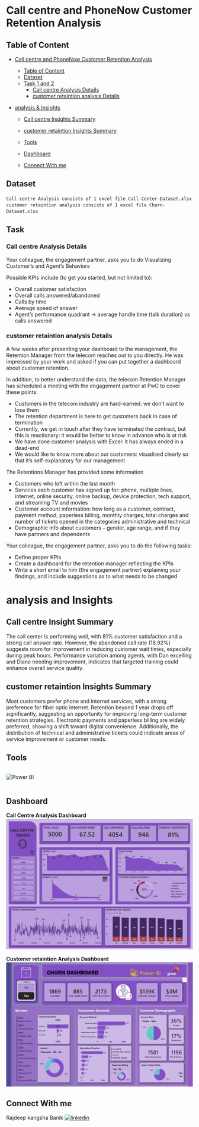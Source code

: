 # Call centre and PhoneNow Customer Retention Analysis

## Table of Content

- [Call centre and PhoneNow Customer Retention Analysis ](#Call-centre-and-phonenow-customer-retention-analysis)
  - [Table of Content](#table-of-content)
  - [Dataset](#dataset)
  - [Task 1 and 2](#task)
    - [Call centre Analysis Details](#Call-centre-Analysis-Details)
    - [customer retaintion analysis Details](#customer-retaintion-analysis-details)

- [analysis & Insights](#analysis-and-Insights)
  - [Call centre Insights Summary](#Call-centre-Insights-Summary)
  - [customer retaintion Insights Summary](#customer-retaintion-Insights-Summary)

  - [Tools](#tools)
  - [Dashboard](#dashboard)
  - [Connect With me](#Connect-With-me) 

## Dataset

`Call centre Analysis consists of 1 excel file Call-Center-Dataset.xlsx`
`customer retaintion analysis consists of 1 excel file Churn-Dataset.xlsx`

## Task

### Call centre Analysis Details 

Your colleague, the engagement partner, asks you to do Visualizing Customer’s and Agent’s Behaviors

Possible KPIs include (to get you started, but not limited to):

- Overall customer satisfaction
- Overall calls answered/abandoned
- Calls by time
- Average speed of answer
- Agent’s performance quadrant -> average handle time (talk duration) vs calls answered

### customer retaintion analysis Details 

A few weeks after presenting your dashboard to the management, the Retention Manager from the telecom reaches out to you directly. He was impressed by your work and asked if you can put together a dashboard about customer retention.

In addition, to better understand the data, the telecom Retention Manager has scheduled a meeting with the engagement partner at PwC to cover these points:

- Customers in the telecom industry are hard-earned: we don’t want to lose them
- The retention department is here to get customers back in case of termination
- Currently, we get in touch after they have terminated the contract, but this is reactionary: it would be better to know in advance who is at risk
- We  have done customer analysis with Excel: it has always ended in a dead-end
- We would like to know more about our customers: visualised clearly so that it’s self-explanatory for our management

The Retentions Manager has provided some information

- Customers who left within the last month
- Services each customer has signed up for: phone, multiple lines, internet, online security, online backup, device protection, tech support, and streaming TV and movies
- Customer account information: how long as a customer, contract, payment method, paperless billing, monthly charges, total charges and number of tickets opened in the categories administrative and technical
- Demographic info about customers – gender, age range, and if they have partners and dependents

Your colleague, the engagement partner, asks you to do the following tasks:

- Define proper KPIs
- Create a dashboard for the retention manager reflecting the KPIs
- Write a short email to him (the engagement partner) explaining your findings, and include suggestions as to what needs to be changed

# analysis and Insights

## Call centre Insight Summary

The call center is performing well, with 81% customer satisfaction and a strong call answer rate. However, the abandoned call rate (18.92%) suggests room for improvement in reducing customer wait times, especially during peak hours. Performance variation among agents, with Dan excelling and Diane needing improvement, indicates that targeted training could enhance overall service quality.

## customer retaintion Insights Summary

Most customers prefer phone and internet services, with a strong preference for fiber optic internet. Retention beyond 1 year drops off significantly, suggesting an opportunity for improving long-term customer retention strategies. Electronic payments and paperless billing are widely preferred, showing a shift toward digital convenience. Additionally, the distribution of technical and administrative tickets could indicate areas of service improvement or customer needs.

## Tools

<p style="float:left">
<img src="./Icons/power-bi-icon.png" height="50" alt="Power BI" title="Power BI">
</p>
<div style="clear:both"></div>

## Dashboard

**Call Centre Analysis Dashboard**
![Call Centre Analysis](DASHBOARD%202.1.jpg) 

**Customer retaintion Analysis Dashboard**
![Customer retaintion Analysis](DASHBOARD%202.2.jpg)

<!-- Check the live dashboard from <a href="https://www.novypro.com/project/customer-retention-7" alt="customer retention"><img src="./Icons/novyPro.svg" height="12" alt="novypro" title="novypro"></a> (click the icon) -->

## Connect With me

Rajdeep kangsha Banik <a href="https://www.linkedin.com/in/rajdeep-banik-a38133230/" alt="Rajdeep"><img src="./Icons/LinkedIn.png" height="15" alt="linkedin" title="linkedin"></a>

